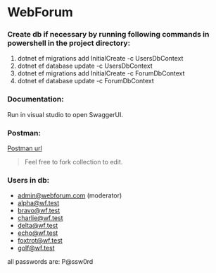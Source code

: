 # WebForum

### Create db if necessary by running following commands in powershell in the project directory:
1. dotnet ef migrations add InitialCreate -c UsersDbContext
2. dotnet ef database update -c UsersDbContext
3. dotnet ef migrations add InitialCreate -c ForumDbContext
4. dotnet ef database update -c ForumDbContext

### Documentation:
Run in visual studio to open SwaggerUI.

### Postman: 
[Postman url](https://api.postman.com/collections/10754045-8effa15f-9708-4789-bda6-0a0e6d917fe5?access_key=PMAT-01J2TD9H6XMM3BN60TJPAZD2BX)
> Feel free to fork collection to edit.

### Users in db:
- admin@webforum.com (moderator)
- alpha@wf.test
- bravo@wf.test
- charlie@wf.test
- delta@wf.test
- echo@wf.test
- foxtrot@wf.test
- golf@wf.test

all passwords are: P@ssw0rd
